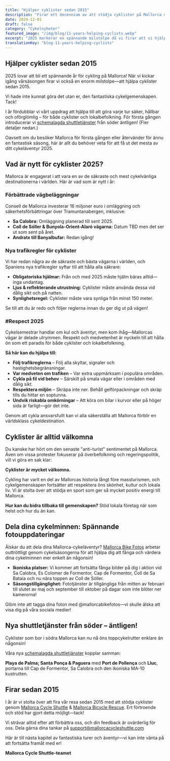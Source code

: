 ```yaml
---
title: "Hjälper cyklister sedan 2015"
description: "Firar ett decennium av att stödja cyklister på Mallorca med shuttletjänster, cykelräddning och ett engagemang för säkra, hållbara cykeläventyr."
date: 2024-12-01
draft: false
category: "Cykelnyheter"
featured_image: "/img/blog/11-years-helping-cyclists.webp"
excerpt: "2025 markerar en spännande milstolpe då vi firar att vi hjälpt cyklister sedan 2015. Upptäck vad som är nytt i år, från förbättrade vägar till nya shuttletjänster från söder."
translationKey: "blog-11-years-helping-cyclists"
---
```


## Hjälper cyklister sedan 2015

2025 lovar att bli ett spännande år för cykling på Mallorca! När vi kickar igång vårsäsongen firar vi också en enorm milstolpe—att hjälpa cyklister sedan 2015.

Vi hade inte kunnat göra det utan er, den fantastiska cykelgemenskapen. Tack!

I år fördubblar vi vårt uppdrag att hjälpa till att göra varje tur säker, hållbar och oförglömlig – för både cyklister och lokalbefolkning. För första gången introducerar vi <a href="https://mallorcacycleshuttle.company.site/products/Scheduled-Bike-Buses-c15728235" target="_blank">schemalagda shuttletjänster</a> från söder äntligen! (Fler detaljer nedan.)

Oavsett om du besöker Mallorca för första gången eller återvänder för ännu en fantastisk säsong, här är allt du behöver veta för att få ut det mesta av ditt cykeläventyr 2025.

## Vad är nytt för cyklister 2025?

Mallorca är engagerat i att vara en av de säkraste och mest cykelvänliga destinationerna i världen. Här är vad som är nytt i år:

### Förbättrade vägbeläggningar

Consell de Mallorca investerar 16 miljoner euro i omläggning och säkerhetsförbättringar över Tramuntanabergen, inklusive:

- **Sa Calobra:** Omläggning planerad till sent 2025.
- **Coll de Sóller & Bunyola-Orient-Alaró vägarna:** Datum TBD men det ser ut som sent på året.
- **Andratx till Banyalbufar:** Redan igång!

### Nya trafikregler för cyklister

Vi har redan några av de säkraste och bästa vägarna i världen, och Spaniens nya trafikregler syftar till att hålla alla säkrare:

- **Obligatoriska hjälmar:** Från och med 2025 måste hjälm bäras alltid—inga undantag.
- **Ljus & reflekterande utrustning:** Cyklister måste använda dessa vid dålig sikt och på natten.
- **Synlighetsregel:** Cyklister måste vara synliga från minst 150 meter.

Se till att du är redo och följer reglerna innan du ger dig ut på vägen!

### #Respect 2025

Cykelsemestrar handlar om kul och äventyr, men kom ihåg—Mallorcas vägar är delade utrymmen. Respekt och medvetenhet är nyckeln till att hålla ön som ett paradis för både cyklister och lokalbefolkning.

**Så här kan du hjälpa till:**

- **Följ trafikreglerna** – Följ alla skyltar, signaler och hastighetsbegränsningar.
- **Var medveten om trafiken** – Var extra uppmärksam i populära områden.
- **Cykla på fil vid behov** – Särskilt på smala vägar eller i områden med dålig sikt.
- **Respektera miljön** – Skräpa inte ner. Behåll gelförpackningar och skräp tills du hittar en soptunna.
- **Undvik riskabla omkörningar** – Att köra om bilar i kurvor eller på höger sida är farligt—gör det inte.

Genom att cykla ansvarsfullt kan vi alla säkerställa att Mallorca förblir en världsklass cykeldestination.

## Cyklister är alltid välkomna

Du kanske har hört om den senaste "anti-turist" sentimentet på Mallorca. Även om vissa protester fokuserar på överbefolkning och regeringspolitik, vill vi göra en sak klar:

**Cyklister är mycket välkomna.**

Cykling har varit en del av Mallorcas historia långt före massturismen, och cykelgemenskapen fortsätter att respektera öns skönhet, kultur och lokala liv. Vi är stolta över att stödja en sport som ger så mycket positiv energi till Mallorca.

**Hur kan du bidra tillbaka till gemenskapen?** Stöd lokala företag när som helst och hur du än kan.

## Dela dina cykelminnen: Spännande fotouppdateringar

Älskar du att dela dina Mallorca-cykeläventyr? <a href="https://www.mallorcacyclingphotos.com/" target="_blank">Mallorca Bike Fotos</a> arbetar outtröttligt genom cykelsäsongerna för att hjälpa dig att fånga och värdera dina cykelminnen mer enkelt än någonsin!

- **Ikoniska platser:** Vi kommer att fortsätta fånga bilder på dig i aktion vid Sa Calobra, Es Colomer de Formentor, Cap de Formentor, Coll de Sa Bataia och nu nära toppen av Coll de Sóller.
- **Säsongstillgänglighet:** Fototjänster är tillgängliga från mitten av februari till slutet av maj och september till oktober på dagar som inte blöter ner kamerorna!

Glöm inte att tagga dina foton med @mallorcabikefotos—vi skulle älska att visa dig på våra sociala medier!

## Nya shuttletjänster från söder – äntligen!

Cyklister som bor i södra Mallorca kan nu nå öns toppcykelrutter enklare än någonsin!

Våra nya <a href="https://mallorcacycleshuttle.company.site/products/Scheduled-Bike-Buses-c15728235" target="_blank">schemalagda shuttletjänster</a> kopplar samman:

**Playa de Palma; Santa Ponça & Paguera** med **Port de Pollença** och **Lluc**, portarna till Cap de Formentor, Sa Calobra och den ikoniska MA-10 kustrutten.

## Firar sedan 2015

I år är vi stolta över att fira vår resa sedan 2015 med att stödja cyklister genom <a href="https://mallorcacycleshuttle.company.site/products/Scheduled-Bike-Buses-c15728235" target="_blank">Mallorca Cycle Shuttle</a> & <a href="https://mallorcacycleshuttle.company.site/products/Rescue-&-Recovery-c15728236" target="_blank">Mallorca Bicycle Rescue</a>. Ert förtroende och stöd har gjort detta möjligt—tack!

Vi strävar alltid efter att förbättra oss, och din feedback är ovärderlig för oss. Dela gärna dina tankar på support@mallorcacycleshuttle.com

Här är till nästa kapitel av fantastiska turer och äventyr—vi kan inte vänta på att fortsätta framåt med er!

**Mallorca Cycle Shuttle-teamet**
